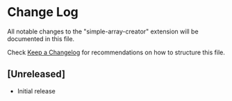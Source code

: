 # Change Log

All notable changes to the "simple-array-creator" extension will be documented in this file.

Check [Keep a Changelog](http://keepachangelog.com/) for recommendations on how to structure this file.

## [Unreleased]

- Initial release